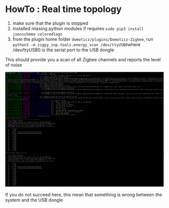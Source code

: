 # HowTo : Real time topology



1. make sure that the plugin is stopped
2. Installed missing python modules if requires `sudo pip3 install jsonschema coloredlogs`
3. from the plugin home folder `domoticz/plugins/Domoticz-Zigbee`, run `python3 -m zigpy_znp.tools.energy_scan /dev/ttyUSB0`where /dev/ttyUSB0 is the serial port to the USB dongle

This should provide you a scan of all Zigbee channels and reports the level of noise

![Network Toplogy](../Images/real-time-topology.png)

If you do not succeed here, this mean that something is wrong between the system and the USB dongle
